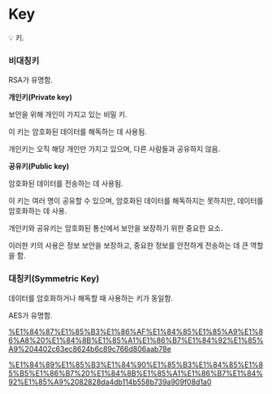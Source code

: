 # Key

<aside>
💡 키.

</aside>

### 비대칭키

RSA가 유명함.

**개인키(Private key)**

보안을 위해 개인이 가지고 있는 비밀 키. 

이 키는 암호화된 데이터를 해독하는 데 사용됨. 

개인키는 오직 해당 개인만 가지고 있으며, 다른 사람들과 공유하지 않음.

**공유키(Public key)**

암호화된 데이터를 전송하는 데 사용됨. 

이 키는 여러 명이 공유할 수 있으며, 암호화된 데이터를 해독하지는 못하지만, 데이터를 암호화하는 데 사용.

개인키와 공유키는 암호화된 통신에서 보안을 보장하기 위한 중요한 요소. 

이러한 키의 사용은 정보 보안을 보장하고, 중요한 정보를 안전하게 전송하는 데 큰 역할을 함.

### **대칭키(Symmetric Key)**

데이터를 암호화하거나 해독할 때 사용하는 키가 동일함.

AES가 유명함.

[%E1%84%87%E1%85%B3%E1%86%AF%E1%84%85%E1%85%A9%E1%86%A8%20%E1%84%8B%E1%85%A1%E1%86%B7%E1%84%92%E1%85%A9%204402c63ec8624b6c89c766d806aab78e](%E1%84%87%E1%85%B3%E1%86%AF%E1%84%85%E1%85%A9%E1%86%A8%20%E1%84%8B%E1%85%A1%E1%86%B7%E1%84%92%E1%85%A9%204402c63ec8624b6c89c766d806aab78e)

[%E1%84%89%E1%85%B3%E1%84%90%E1%85%B3%E1%84%85%E1%85%B5%E1%86%B7%20%E1%84%8B%E1%85%A1%E1%86%B7%E1%84%92%E1%85%A9%2082828da4db114b558b739a909f08d1a0](%E1%84%89%E1%85%B3%E1%84%90%E1%85%B3%E1%84%85%E1%85%B5%E1%86%B7%20%E1%84%8B%E1%85%A1%E1%86%B7%E1%84%92%E1%85%A9%2082828da4db114b558b739a909f08d1a0)